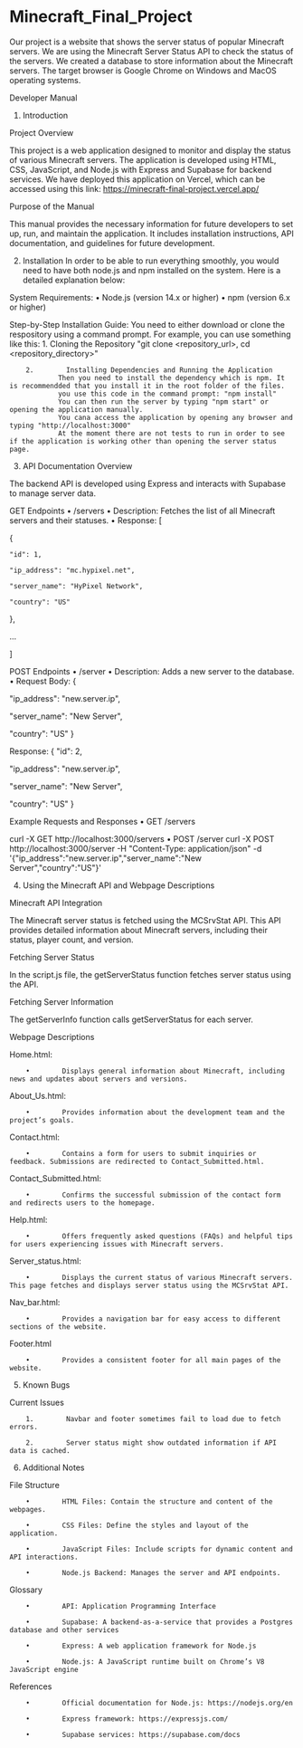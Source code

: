 # Minecraft_Final_Project

Our project is a website that shows the server status of popular Minecraft servers. We are using the Minecraft Server Status API to check the status of the servers. We created a database to store information about the Minecraft servers. The target browser is Google Chrome on Windows and MacOS operating systems.


Developer Manual


1. Introduction


Project Overview

This project is a web application designed to monitor and display the status of various Minecraft servers. The application is developed using HTML, CSS, JavaScript, and Node.js with Express and Supabase for backend services. We have deployed this application on Vercel, which can be accessed using this link: https://minecraft-final-project.vercel.app/


Purpose of the Manual

This manual provides the necessary information for future developers to set up, run, and maintain the application. It includes installation instructions, API documentation, and guidelines for future development.


2. Installation
In order to be able to run everything smoothly, you would need to have both node.js and npm installed on the system. Here is a detailed explanation below: 

System Requirements:
        •        Node.js (version 14.x or higher)
        •        npm (version 6.x or higher)

Step-by-Step Installation Guide:
        You need to either download or clone the respository using a command prompt. 
        For example, you can use something like this:
        1.        Cloning the Repository
                "git clone <repository_url>,
                cd <repository_directory>" 

        2.        Installing Dependencies and Running the Application
                Then you need to install the dependency which is npm. It is recommendded that you install it in the root folder of the files.
                you use this code in the command prompt: "npm install"
                You can then run the server by typing "npm start" or opening the application manually.
                You cana access the application by opening any browser and typing "http://localhost:3000"
                At the moment there are not tests to run in order to see if the application is working other than opening the server status page. 


3. API Documentation
Overview

The backend API is developed using Express and interacts with Supabase to manage server data.


GET Endpoints
        •        /servers
        •        Description: Fetches the list of all Minecraft servers and their statuses.
        •        Response:
[

  {

    "id": 1,

    "ip_address": "mc.hypixel.net",

    "server_name": "HyPixel Network",

    "country": "US"

  },

  ...

]



POST Endpoints
        •        /server
        •        Description: Adds a new server to the database.
        •        Request Body:
{

  "ip_address": "new.server.ip",

  "server_name": "New Server",

  "country": "US"
}

Response:
{
  "id": 2,

  "ip_address": "new.server.ip",

  "server_name": "New Server",

  "country": "US"
}




Example Requests and Responses
        •        GET /servers

curl -X GET http://localhost:3000/servers
        •        POST /server
curl -X POST http://localhost:3000/server -H "Content-Type: application/json" -d '{"ip_address":"new.server.ip","server_name":"New Server","country":"US"}'

4. Using the Minecraft API and Webpage Descriptions

Minecraft API Integration

The Minecraft server status is fetched using the MCSrvStat API. This API provides detailed information about Minecraft servers, including their status, player count, and version.


Fetching Server Status

In the script.js file, the getServerStatus function fetches server status using the API.


Fetching Server Information

The getServerInfo function calls getServerStatus for each server.



Webpage Descriptions

Home.html:

        •        Displays general information about Minecraft, including news and updates about servers and versions.

About_Us.html:

        •        Provides information about the development team and the project’s goals.

Contact.html:

        •        Contains a form for users to submit inquiries or feedback. Submissions are redirected to Contact_Submitted.html.

Contact_Submitted.html:

        •        Confirms the successful submission of the contact form and redirects users to the homepage.

Help.html:

        •        Offers frequently asked questions (FAQs) and helpful tips for users experiencing issues with Minecraft servers.

Server_status.html:

        •        Displays the current status of various Minecraft servers. This page fetches and displays server status using the MCSrvStat API.

Nav_bar.html:

        •        Provides a navigation bar for easy access to different sections of the website.

Footer.html

        •        Provides a consistent footer for all main pages of the website.

5. Known Bugs

Current Issues


        1.        Navbar and footer sometimes fail to load due to fetch errors.

        2.        Server status might show outdated information if API data is cached.


6. Additional Notes


File Structure

        •        HTML Files: Contain the structure and content of the webpages.

        •        CSS Files: Define the styles and layout of the application.

        •        JavaScript Files: Include scripts for dynamic content and API interactions.

        •        Node.js Backend: Manages the server and API endpoints.


Glossary


        •        API: Application Programming Interface

        •        Supabase: A backend-as-a-service that provides a Postgres database and other services

        •        Express: A web application framework for Node.js

        •        Node.js: A JavaScript runtime built on Chrome’s V8 JavaScript engine


References


        •        Official documentation for Node.js: https://nodejs.org/en

        •        Express framework: https://expressjs.com/

        •        Supabase services: https://supabase.com/docs